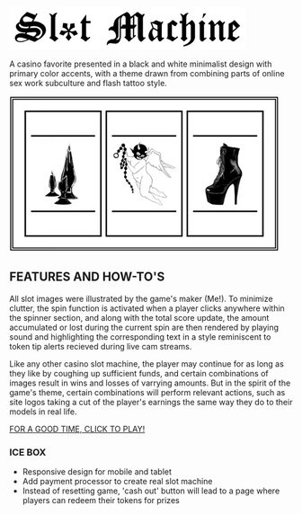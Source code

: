 <img src="images/headertext.png">

A casino favorite presented in a black and white minimalist design with primary color accents, with a theme drawn from combining parts of online sex work subculture and flash tattoo style.

<img src="images/spinnerdemo.gif">

## FEATURES AND HOW-TO'S

All slot images were illustrated by the game's maker (Me!). To minimize clutter, the spin function is activated when a player clicks anywhere within the spinner section, and along with the total score update, the amount accumulated or lost during the current spin are then rendered by playing sound and highlighting the corresponding text in a style reminiscent to token tip alerts recieved during live cam streams.

Like any other casino slot machine, the player may continue for as long as they like by coughing up sufficient funds, and certain combinations of images result in wins and losses of varrying amounts. But in the spirit of the game's theme, certain combinations will perform relevant actions, such as site logos taking a cut of the player's earnings the same way they do to their models in real life. 

[FOR A GOOD TIME, CLICK TO PLAY!](https://h-b8.github.io/slot-machine-game/)

### ICE BOX

- Responsive design for mobile and tablet
- Add payment processor to create real slot machine
- Instead of resetting game, 'cash out' button will lead to a page where players can redeem their tokens for prizes